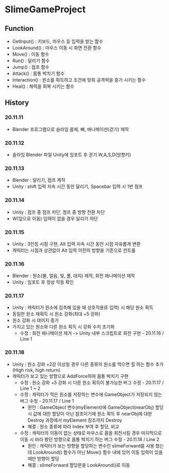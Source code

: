 # SlimeGameProject

## Function

- GetInput() : 키보드, 마우스 등 입력을 받는 함수
- LookAround() : 마우스 이동 시 화면 전환 함수
- Move() : 이동 함수
- Run() : 달리기 함수
- Jump() : 점프 함수
- Attack() : 몸통 박치기 함수
- Interaction() : 원소를 획득하고 조건에 맞춰 공격력을 증가 시키는 함수
- Heal() : 체력을 회복 시키는 함수

## History
### 20.11.11
 -  Blender 프로그램으로 슬라임 몸체, 뼈, 애니메이션(걷기) 제작 
### 20.11.12
 - 슬라임 Blender 파일 Unity에 임포트 후 걷기 W,A,S,D(방향키) 
### 20.11.13
 - Blender : 달리기, 점프 제작
 - Unity : shift 입력 지속 시간 동안 달리기, Spacebar 입력 시 1번 점프 
### 20.11.14
 - Unity : 점프 중 점프 차단, 점프 중 방향 전환 차단
 - W(앞으로 이동) 입력이 없을 경우 달리기 차단
### 20.11.15
 - Unity : 3인칭 시점 구현, Alt 입력 지속 시간 동안 시점 자유롭게 변환
 - 캐릭터는 시점과 상관없이 Alt 입력 이전의 방향을 기준으로 컨트롤 
### 20.11.16
 - Blender : 원소(불, 얼음, 빛, 풀, 대지) 제작, 회전 애니메이션 제작 
 - Unity : 임포트 후 정상 작동 확인 
### 20.11.17
 - Unity : 캐릭터가 원소에 접촉해 있을 때 상호작용(E 입력) 시 해당 원소 획득
 - 동일한 원소 재획득 시 원소 강화(최대 +5 강화)
 - 원소 강화 시 데미지 증가
 - 가지고 있는 원소와 다른 원소 획득 시 강화 수치 초기화
    * 수정 : 회전 애니메이션 제거 -> Unity 내부 스크립트로 회전 구현 - 20.11.16 / Line 1
### 20.11.18
 - Unity : 원소 강화 +2강 이상일 경우 다른 종류의 원소를 먹으면 힐 하는 함수 추가(High risk, high return)
 - 캐릭터가 보고 있는 방향으로 AddForce하여 몸통 박치기 구현
    * 수정 : 원소 강화 +5 강화 시 다른 원소 획득이 불가능한 버그 수정 - 20.11.17 / Line 1 ~ 2
    * 수정 : 캐릭터가 먹은 원소를 저장하는 변수에 GameObject가 저장되지 않는 버그 수정 - 20.11.17 / Line 1
       - 원인 : GameObject 변수(myElement)에 GameObject(nearObj) 할당 시 값에 대한 할당이 아닌 참조이기에
              원소 획득 후 nearObj에 대한 Destroy 과정에서 myElement 참조까지 Destroy
       - 해결 : 원소 종류에 따라 Index 부여 후 할당, 비교
    * 수정 : 캐릭터의 이동이 없는 상태로 마우스로 몸을 회전시킬 경우 마지막으로 이동 시 바라 봤던 방향으로 몸통 박치기 하는 버그 수정 - 20.11.18 / Line 2
       - 원인 : 캐릭터가 보는 방향을 할당하는 변수인 slimeForward를 사용 했는데 LookAround() 함수가 아닌 Move() 함수 내에 있어 이동 입력이 있을 때만 방향이 할당
       - 해결 : slimeForward 할당문을 LookAround()로 이동
